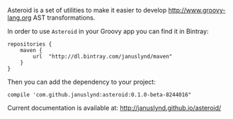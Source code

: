 Asteroid is a set of utilities to make it easier to develop http://www.groovy-lang.org AST transformations.

In order to use `Asteroid` in your Groovy app you can find it in Bintray:

    repositories {
        maven {
            url  "http://dl.bintray.com/januslynd/maven"
        }
    }

Then you can add the dependency to your project:

    compile 'com.github.januslynd:asteroid:0.1.0-beta-8244016"

Current documentation is available at: http://januslynd.github.io/asteroid/
